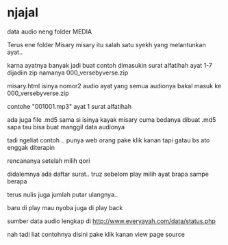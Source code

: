 # njajal

data audio neng folder MEDIA

Terus ene folder Misary
misary itu salah satu syekh yang melantunkan ayat..

karna ayatnya banyak jadi buat contoh dimasukin surat alfatihah ayat 1-7 
dijadiin zip  namanya 000_versebyverse.zip

misary.html isinya nomor2 audio ayat 
yang semua audionya bakal masuk ke 000_versebyverse.zip

contohe "001001.mp3"   ayat 1 surat alfatihah

ada juga file .md5 
sama si isinya kayak misary cuma bedanya dibuat .md5 
sapa tau bisa buat manggil data audionya

tadi ngeliat contoh .. punya web orang pake klik kanan tapi gatau bs ato enggak diterapin

rencananya 
setelah milih qori 

didalemnya ada daftar surat.. truz sebelom play 
milih ayat brapa sampe berapa

terus nulis juga jumlah putar ulangnya.. 

baru di play
mau nyoba juga di play back

sumber data audio lengkap di http://www.everyayah.com/data/status.php

nah  tadi  liat contohnya disini pake klik kanan view page source
